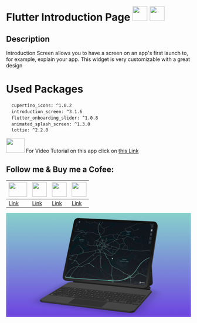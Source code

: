 
# Flutter Introduction Page <img src="https://miro.medium.com/max/1000/1*ilC2Aqp5sZd1wi0CopD1Hw.png" height="40" width="40" > <img src="https://upload.wikimedia.org/wikipedia/commons/7/7e/Dart-logo.png" height="40" width="40" >






## Description

Introduction Screen allows you to have a screen on an app's first launch to, for example, explain your app. This widget is very customizable with a great design

# Used Packages
```sh
  cupertino_icons: ^1.0.2
  introduction_screen: ^3.1.6
  flutter_onboarding_slider: ^1.0.8
  animated_splash_screen: ^1.3.0
  lottie: ^2.2.0
```

<img src="https://www.freepnglogos.com/uploads/youtube-logo-hd-8.png" height="40" width="50" > For Video Tutorial on this app click on [this Link](https://www.youtube.com/watch?v=ewb5SbcyeKs)


## Follow me & Buy me a Cofee:




|  <img src="https://www.freepnglogos.com/uploads/youtube-logo-hd-8.png" height="40" width="50" > | <img src="https://i.pinimg.com/736x/b5/1b/78/b51b78ecc9e5711274931774e433b5e6.jpg" height="40" width="40" > | <img src="https://upload.wikimedia.org/wikipedia/commons/thumb/c/ca/LinkedIn_logo_initials.png/800px-LinkedIn_logo_initials.png" height="40" width="40" > | <img src="https://img.freepik.com/free-icon/paypal_318-183419.jpg" height="40" width="40" > |
| ------ | ------ |------|------|
| [Link](https://www.youtube.com/channel/UC5xj3R0Chnm6xbYSqCMkN5w) | [Link](https://github.com/mehdihosseinimoghadam) | [Link](https://www.linkedin.com/in/mehdi-hosseini-moghadam-384912198/) | [Link](https://www.paypal.com/paypalme/MHosseiniMoghadam) |



![Alt Text](https://github.com/mehdihosseinimoghadam/Geospatial-Data-Science/blob/main/Python%20Route%20Optimization%20for%20%20Last%20Mile%20Delivery/Untitled.png)
